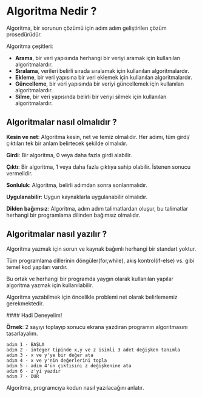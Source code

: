 # Algoritma Nedir ?

Algoritma, bir sorunun çözümü için adım adım geliştirilen çözüm prosedürüdür.

Algoritma çeşitleri:

* **Arama**, bir veri yapısında herhangi bir veriyi aramak için kullanılan algoritmalardır.
* **Sıralama**, verileri belirli sırada sıralamak için kullanılan algoritmalardır.
* **Ekleme**, bir veri yapısına bir veri eklemek için kullanılan algoritmalardır.
* **Güncelleme**, bir veri yapısında bir veriyi güncellemek için kullanılan algoritmalardır.
* **Silme**, bir veri yapısında belirli bir veriyi silmek için kullanılan algoritmalardır.

## Algoritmalar nasıl olmalıdır ?

__**Kesin ve net**__: Algoritma kesin, net ve temiz olmalıdır. Her adımı, tüm girdi/çıktıları tek bir anlam belirtecek şekilde olmalıdır.

__**Girdi**__: Bir algoritma, 0 veya daha fazla girdi alabilir.

__**Çıktı**__: Bir algoritma, 1 veya daha fazla çıktıya sahip olabilir. İstenen sonucu vermelidir.

__**Sonluluk**__: Algoritma, belirli adımdan sonra sonlanmalıdır.

__**Uygulanabilir**__: Uygun kaynaklarla uygulanabilir olmalıdır.

__**Dilden bağımsız**__: Algoritma, adım adım talimatlardan oluşur, bu talimatlar herhangi bir programlama dilinden bağımsız olmalıdır.

## Algoritmalar nasıl yazılır ?

Algoritma yazmak için sorun ve kaynak bağımlı herhangi bir standart yoktur.

Tüm programlama dillerinin döngüler(for,while), akış kontrol(if-else) vs. gibi temel kod yapıları vardır.

Bu ortak ve herhangi bir programda yaygın olarak kullanılan yapılar algoritma yazmak için kullanılabilir.

Algoritma yazabilmek için öncelikle problemi net olarak belirlememiz gerekmektedir.

#### Hadi Deneyelim!

**Örnek**: 2 sayıyı toplayıp sonucu ekrana yazdıran programın algoritmasını tasarlayalım.

    adım 1 - BAŞLA
    adım 2 - integer tipinde x,y ve z isimli 3 adet değişken tanımla
    adım 3 - x ve y'ye bir değer ata
    adım 4 - x ve y'nin değerlerini topla
    adım 5 - adım 4'ün çıktısını z değişkenine ata
    adım 6 - z'yi yazdır
    adım 7 - DUR


Algoritma, programcıya kodun nasıl yazılacağını anlatır. 
